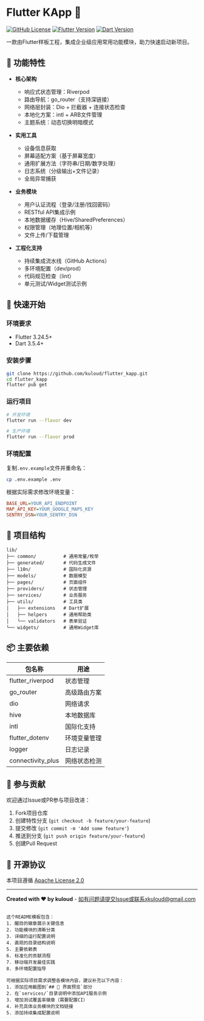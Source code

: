 # Flutter KApp 🚀

[![GitHub License](https://img.shields.io/github/license/kuloud/flutter_kapp)](https://github.com/kuloud/flutter_kapp/blob/main/LICENSE)
[![Flutter Version](https://img.shields.io/badge/flutter-3.24.5-blue)](https://flutter.dev)
[![Dart Version](https://img.shields.io/badge/dart-3.5.4-blue)](https://dart.dev)

一款由Flutter样板工程，集成企业级应用常用功能模块，助力快速启动新项目。

## 🌟 功能特性

- **核心架构**
  - 响应式状态管理：Riverpod
  - 路由导航：go_router（支持深链接）
  - 网络层封装：Dio + 拦截器 + 连接状态检查
  - 本地化方案：intl + ARB文件管理
  - 主题系统：动态切换明暗模式

- **实用工具**
  - 设备信息获取
  - 屏幕适配方案（基于屏幕宽度）
  - 通用扩展方法（字符串/日期/数字处理）
  - 日志系统（分级输出+文件记录）
  - 全局异常捕获

- **业务模块**
  - 用户认证流程（登录/注册/找回密码）
  - RESTful API集成示例
  - 本地数据缓存（Hive/SharedPreferences）
  - 权限管理（地理位置/相机等）
  - 文件上传/下载管理

- **工程化支持**
  - 持续集成流水线（GitHub Actions）
  - 多环境配置（dev/prod）
  - 代码规范检查（lint）
  - 单元测试/Widget测试示例

## 🚀 快速开始

### 环境要求
- Flutter 3.24.5+
- Dart 3.5.4+

### 安装步骤
```bash
git clone https://github.com/kuloud/flutter_kapp.git
cd flutter_kapp
flutter pub get
```

### 运行项目
```bash
# 开发环境
flutter run --flavor dev

# 生产环境
flutter run --flavor prod
```

### 环境配置
复制`.env.example`文件并重命名：
```bash
cp .env.example .env
```
根据实际需求修改环境变量：
```ini
BASE_URL=YOUR_API_ENDPOINT
MAP_API_KEY=YOUR_GOOGLE_MAPS_KEY
SENTRY_DSN=YOUR_SENTRY_DSN
```

## 📁 项目结构
```
lib/
├── common/          # 通用常量/枚举
├── generated/       # 代码生成文件
├── l10n/            # 国际化资源
├── models/          # 数据模型
├── pages/           # 页面组件
├── providers/       # 状态管理
├── services/        # 业务服务
├── utils/           # 工具类
│   ├── extensions   # Dart扩展
│   ├── helpers      # 通用帮助类
│   └── validators   # 表单验证
└── widgets/         # 通用Widget库
```

## 📦 主要依赖
| 包名称              | 用途                  |
|---------------------|---------------------|
| flutter_riverpod    | 状态管理            |
| go_router           | 高级路由方案        |
| dio                 | 网络请求            |
| hive                | 本地数据库          |
| intl                | 国际化支持          |
| flutter_dotenv      | 环境变量管理        |
| logger              | 日志记录            |
| connectivity_plus   | 网络状态检测        |

## 🤝 参与贡献
欢迎通过Issue或PR参与项目改进：
1. Fork项目仓库
2. 创建特性分支 (`git checkout -b feature/your-feature`)
3. 提交修改 (`git commit -m 'Add some feature'`)
4. 推送到分支 (`git push origin feature/your-feature`)
5. 创建Pull Request

## 📄 开源协议
本项目遵循 [Apache License 2.0](LICENSE)

---
**Created with ❤️ by kuloud** - 如有问题请提交Issue或联系xkuloud@gmail.com
```

这个README模板包含：
1. 醒目的徽章展示关键信息
2. 功能模块的清晰分类
3. 详细的运行配置说明
4. 直观的目录结构说明
5. 主要依赖表
6. 标准化的贡献流程
7. 移动端开发最佳实践
8. 多环境配置指导

可根据实际项目需求调整各模块内容，建议补充以下内容：
1. 添加应用截图到`## 📸 界面预览`部分
2. 在`services/`目录说明中添加API服务示例
3. 增加测试覆盖率徽章（需要配置CI）
4. 补充具体业务模块的文档链接
5. 添加持续集成配置说明
```
